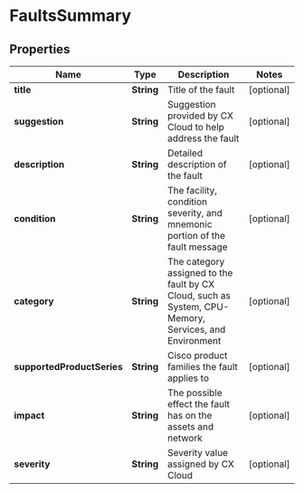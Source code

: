 

# FaultsSummary


## Properties

| Name | Type | Description | Notes |
|------------ | ------------- | ------------- | -------------|
|**title** | **String** | Title of the fault |  [optional] |
|**suggestion** | **String** | Suggestion provided by CX Cloud to help address the fault |  [optional] |
|**description** | **String** | Detailed description of the fault |  [optional] |
|**condition** | **String** | The facility, condition severity, and mnemonic portion of the fault message |  [optional] |
|**category** | **String** | The category assigned to the fault by CX Cloud, such as System, CPU-Memory, Services, and Environment |  [optional] |
|**supportedProductSeries** | **String** | Cisco product families the fault applies to |  [optional] |
|**impact** | **String** | The possible effect the fault has on the assets and network |  [optional] |
|**severity** | **String** | Severity value assigned by CX Cloud |  [optional] |



